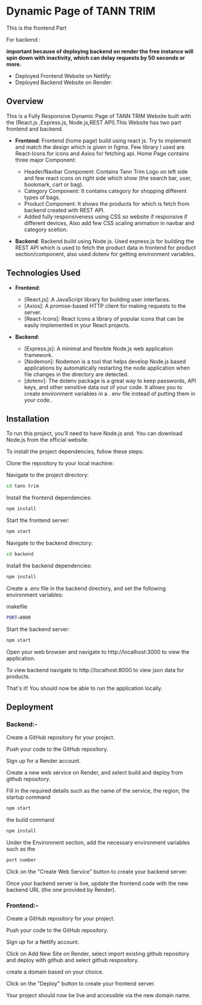 # Dynamic Page of TANN TRIM

This is the frontend Part

For backend :

**important because of deploying backend on render the free instance will spin down with inactivity, which can delay requests by 50 seconds or more.**

- Deployed Frontend Website on Netlify:
- Deployed Backend Website on Render:

## Overview

This is a Fully Responsive Dynamic Page of TANN TRIM Website built with the (React.js ,Express.js, Node.js,REST API).This Website has two part frontend and backend.

- **Frontend**: Frontend (home page) build using react js. Try to implement and match the design which is given in figma. Few library I used are React-Icons for icons and Axios for fetching api. Home Page contains three major Component:

  - Header/Navbar Component: Contains Tann Trim Logo on left side and few react icons on right side which show (the search bar, user, bookmark, cart or bag).
  - Category Component: It contains category for shopping different types of bags.
  - Product Component: It shows the products for which is fetch from backend created with REST API.
  - Added fully responsiveness using CSS so website if responsive if different devices, Also add few CSS scaling animation in navbar and category scetion.

- **Backend**: Backend build using Node js. Used express.js for building the REST API which is used to fetch the product data in frontend for product section/component, also used dotenv for getting environment variables.

## Technologies Used

- **Frontend**:

  - [React.js]: A JavaScript library for building user interfaces.
  - [Axios]: A promise-based HTTP client for making requests to the server.
  - [React-Icons]: React Icons a library of popular icons that can be easily implemented in your React projects.

- **Backend**:
  - [Express.js]: A minimal and flexible Node.js web application framework.
  - [Nodemon]: Nodemon is a tool that helps develop Node.js based applications by automatically restarting the node application when file changes in the directory are detected.
  - [dotenv]: The dotenv package is a great way to keep passwords, API keys, and other sensitive data out of your code. It allows you to create environment variables in a . env file instead of putting them in your code..

## Installation

To run this project, you'll need to have Node.js and. You can download Node.js from the official website.

To install the project dependencies, follow these steps:

Clone the repository to your local machine:

Navigate to the project directory:

```bash
cd tann trim
```

Install the frontend dependencies:

```bash
npm install
```

Start the frontend server:

```bash
npm start
```

Navigate to the backend directory:

```bash
cd backend
```

Install the backend dependencies:

```bash
npm install
```

Create a .env file in the backend directory, and set the following environment variables:

makefile

```bash
PORT=8000
```

Start the backend server:

```bash
npm start
```

Open your web browser and navigate to http://localhost:3000 to view the application.

To view backend navigate to http://localhost:8000 to view json data for products.

That's it! You should now be able to run the application locally.

## Deployment

### Backend:-

Create a GitHub repository for your project.

Push your code to the GitHub repository.

Sign up for a Render account.

Create a new web service on Render, and select build and deploy from github repository.

Fill in the required details such as the name of the service, the region,
the startup command

```bash
npm start
```

the build command

```bash
npm install
```

Under the Environment section, add the necessary environment variables such as the

```bash
port number
```

Click on the "Create Web Service" button to create your backend server.

Once your backend server is live, update the frontend code with the new backend URL (the one provided by Render).

### Frontend:-

Create a GitHub repository for your project.

Push your code to the GitHub repository.

Sign up for a Netlify account.

Click on Add New Site on Render, select import existing github repository and deploy with github and select github respository.

create a domain based on your choice.

Click on the "Deploy" button to create your frontend server.

Your project should now be live and accessible via the new domain name.

